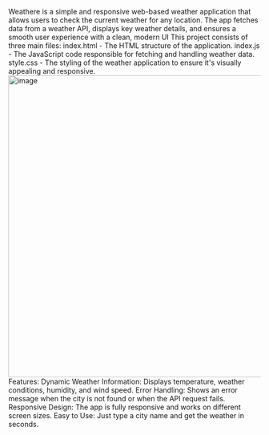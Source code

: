 Weathere is a simple and responsive web-based weather application that allows users to check the current weather for any location. The app fetches data from a weather API, displays key weather details, and ensures a smooth user experience with a clean, modern UI
This project consists of three main files:
index.html - The HTML structure of the application.
index.js - The JavaScript code responsible for fetching and handling weather data.
style.css - The styling of the weather application to ensure it's visually appealing and responsive.
<img width="1356" height="603" alt="image" src="https://github.com/user-attachments/assets/002ba2b2-cdd0-4f72-b48e-7e55cfca5568" />
Features:
Dynamic Weather Information: Displays temperature, weather conditions, humidity, and wind speed.
Error Handling: Shows an error message when the city is not found or when the API request fails.
Responsive Design: The app is fully responsive and works on different screen sizes.
Easy to Use: Just type a city name and get the weather in seconds.

